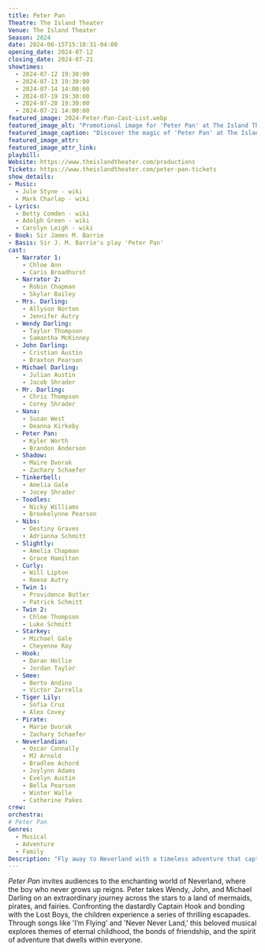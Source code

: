 ```yaml
---
title: Peter Pan
Theatre: The Island Theater
Venue: The Island Theater
Season: 2024
date: 2024-06-15T15:10:31-04:00
opening_date: 2024-07-12
closing_date: 2024-07-21
showtimes:
  - 2024-07-12 19:30:00
  - 2024-07-13 19:30:00
  - 2024-07-14 14:00:00
  - 2024-07-19 19:30:00
  - 2024-07-20 19:30:00
  - 2024-07-21 14:00:00
featured_image: 2024-Peter-Pan-Cast-List.webp
featured_image_alt: "Promotional image for 'Peter Pan' at The Island Theater, featuring the full cast list set against a magical, starry night background. The list includes roles such as Peter Pan, Tinkerbell, and Captain Hook among others, alongside the names of the actors portraying these characters."
featured_image_caption: "Discover the magic of 'Peter Pan' at The Island Theater, featuring a talented cast ready to take you on a fantastical journey from July 12-21. Secure your tickets now and join the adventure!"
featured_image_attr: 
featured_image_attr_link: 
playbill:
Website: https://www.theislandtheater.com/productions
Tickets: https://www.theislandtheater.com/peter-pan-tickets
show_details: 
- Music:
  - Jule Styne - wiki
  - Mark Charlap - wiki
- Lyrics:
  - Betty Comden - wiki
  - Adolph Green - wiki
  - Carolyn Leigh - wiki
- Book: Sir James M. Barrie
- Basis: Sir J. M. Barrie's play 'Peter Pan'
cast:
  - Narrator 1:
    - Chloe Ann
    - Caris Broadhurst
  - Narrator 2:
    - Robin Chapman
    - Skylar Bailey
  - Mrs. Darling:
    - Allyson Norton
    - Jennifer Autry
  - Wendy Darling:
    - Taylor Thompson
    - Samantha McKinney
  - John Darling:
    - Cristian Austin
    - Braxton Pearson
  - Michael Darling:
    - Julian Austin
    - Jacob Shrader
  - Mr. Darling:
    - Chris Thompson
    - Corey Shrader
  - Nana:
    - Susan West
    - Deanna Kirkeby
  - Peter Pan:
    - Kyler Worth
    - Brandon Anderson
  - Shadow:
    - Maire Dvorak
    - Zachary Schaefer
  - Tinkerbell:
    - Amelia Gale
    - Jocey Shrader
  - Toodles:
    - Nicky Williams
    - Brookelynne Pearson
  - Nibs:
    - Destiny Graves
    - Adrianna Schmitt
  - Slightly:
    - Amelia Chapman
    - Grace Hamilton
  - Curly:
    - Will Lipton
    - Reese Autry
  - Twin 1:
    - Providence Butler
    - Patrick Schmitt
  - Twin 2:
    - Chloe Thompson
    - Luke Schmitt
  - Starkey:
    - Michael Gale
    - Cheyenne Ray
  - Hook:
    - Daran Hollie
    - Jordan Taylor
  - Smee:
    - Berto Andino
    - Victor Zarrella
  - Tiger Lily:
    - Sofia Cruz
    - Alex Covey
  - Pirate:
    - Marie Dvorak
    - Zachary Schaefer
  - Neverlandian:
    - Oscar Connally
    - MJ Arnold
    - Bradlee Achord
    - Joylynn Adams
    - Evelyn Austin
    - Bella Pearson
    - Winter Walle
    - Catherine Pakes
crew:
orchestra:
# Peter Pan
Genres:
  - Musical
  - Adventure
  - Family
Description: "Fly away to Neverland with a timeless adventure that captures the joy of youth, the thrill of the unknown, and the meaning of friendship."
---
```

*Peter Pan* invites audiences to the enchanting world of Neverland, where the boy who never grows up reigns. Peter takes Wendy, John, and Michael Darling on an extraordinary journey across the stars to a land of mermaids, pirates, and fairies. Confronting the dastardly Captain Hook and bonding with the Lost Boys, the children experience a series of thrilling escapades. Through songs like 'I’m Flying' and 'Never Never Land,' this beloved musical explores themes of eternal childhood, the bonds of friendship, and the spirit of adventure that dwells within everyone.